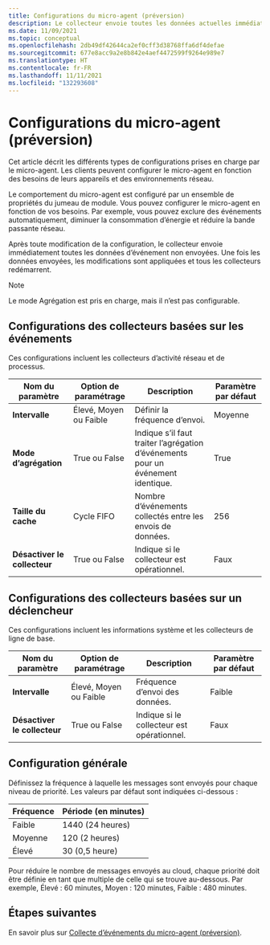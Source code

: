 ```yaml
---
title: Configurations du micro-agent (préversion)
description: Le collecteur envoie toutes les données actuelles immédiatement après une modification de la configuration. Les modifications sont alors appliquées.
ms.date: 11/09/2021
ms.topic: conceptual
ms.openlocfilehash: 2db49df42644ca2ef0cff3d38768ffa6df4defae
ms.sourcegitcommit: 677e8acc9a2e8b842e4aef4472599f9264e989e7
ms.translationtype: HT
ms.contentlocale: fr-FR
ms.lasthandoff: 11/11/2021
ms.locfileid: "132293608"
---
```

# <a name="micro-agent-configurations-preview"></a>Configurations du micro-agent (préversion)

Cet article décrit les différents types de configurations prises en charge par le micro-agent. Les clients peuvent configurer le micro-agent en fonction des besoins de leurs appareils et des environnements réseau.  

Le comportement du micro-agent est configuré par un ensemble de propriétés du jumeau de module. Vous pouvez configurer le micro-agent en fonction de vos besoins. Par exemple, vous pouvez exclure des événements automatiquement, diminuer la consommation d’énergie et réduire la bande passante réseau.

Après toute modification de la configuration, le collecteur envoie immédiatement toutes les données d’événement non envoyées. Une fois les données envoyées, les modifications sont appliquées et tous les collecteurs redémarrent.

> [!Note]
> Le mode Agrégation est pris en charge, mais il n’est pas configurable.

## <a name="event-based-collectors-configurations"></a>Configurations des collecteurs basées sur les événements

Ces configurations incluent les collecteurs d’activité réseau et de processus.

| Nom du paramètre | Option de paramétrage | Description | Paramètre par défaut |
|--|--|--|--|
| **Intervalle** | Élevé, Moyen ou Faible | Définir la fréquence d’envoi. | Moyenne |
| **Mode d’agrégation** | True ou False | Indique s’il faut traiter l’agrégation d’événements pour un événement identique.  | True |
| **Taille du cache** | Cycle FIFO | Nombre d’événements collectés entre les envois de données. | 256 |
| **Désactiver le collecteur** | True ou False | Indique si le collecteur est opérationnel. | Faux |

## <a name="trigger-based-collectors-configurations"></a>Configurations des collecteurs basées sur un déclencheur

Ces configurations incluent les informations système et les collecteurs de ligne de base.

| Nom du paramètre | Option de paramétrage | Description | Paramètre par défaut |
|--|--|--|--|
| **Intervalle** | Élevé, Moyen ou Faible | Fréquence d’envoi des données. | Faible |
| **Désactiver le collecteur** | True ou False | Indique si le collecteur est opérationnel. | Faux |

## <a name="general-configuration"></a>Configuration générale

Définissez la fréquence à laquelle les messages sont envoyés pour chaque niveau de priorité. Les valeurs par défaut sont indiquées ci-dessous :

| Fréquence | Période (en minutes) |
|--|--|
| Faible | 1440 (24 heures) |
| Moyenne | 120 (2 heures) |
| Élevé | 30 (0,5 heure) |

Pour réduire le nombre de messages envoyés au cloud, chaque priorité doit être définie en tant que multiple de celle qui se trouve au-dessous. Par exemple, Élevé : 60 minutes, Moyen : 120 minutes, Faible : 480 minutes.

## <a name="next-steps"></a>Étapes suivantes

En savoir plus sur [Collecte d’événements du micro-agent (préversion)](concept-event-aggregation.md).
